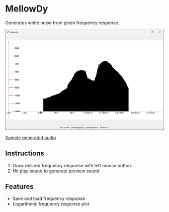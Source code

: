 # MellowDy

Generates white noise from given frequency response.

![Preview](./img/preview.png)

[Sample generated audio](./noise.wav)

## Instructions

1. Draw desired frequency response with left mouse button.
2. Hit play sound to generate preview sound

## Features

- Save and load frequency response
- Logarithmic frequency response plot